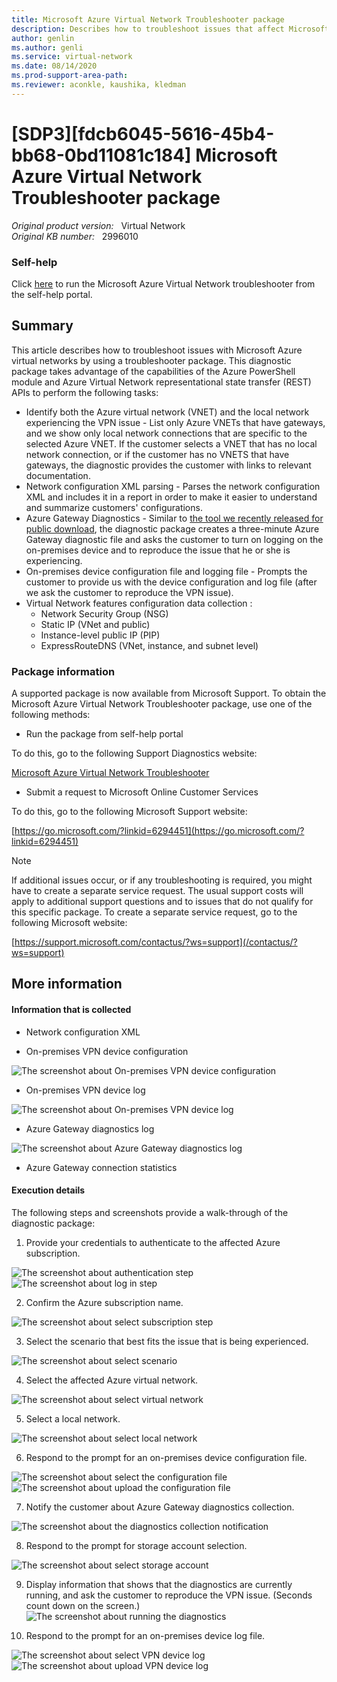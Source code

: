```yaml
---
title: Microsoft Azure Virtual Network Troubleshooter package
description: Describes how to troubleshoot issues that affect Microsoft Azure virtual networks by using a troubleshooter package.
author: genlin
ms.author: genli
ms.service: virtual-network
ms.date: 08/14/2020
ms.prod-support-area-path: 
ms.reviewer: aconkle, kaushika, kledman
---
```

# [SDP3][fdcb6045-5616-45b4-bb68-0bd11081c184] Microsoft Azure Virtual Network Troubleshooter package

_Original product version:_ &nbsp; Virtual Network  
_Original KB number:_ &nbsp; 2996010

### Self-help

Click [here](https://home.diagnostics.support.microsoft.com/selfhelp?knowledgebasearticlefilter=2996010)  to run the Microsoft Azure Virtual Network troubleshooter from the self-help portal.

## Summary

This article describes how to troubleshoot issues with Microsoft Azure virtual networks by using a troubleshooter package. This diagnostic package takes advantage of the capabilities of the Azure PowerShell module and Azure Virtual Network representational state transfer (REST) APIs to perform the following tasks:
- Identify both the Azure virtual network (VNET) and the local network experiencing the VPN issue - List only Azure VNETs that have gateways, and we show only local network connections that are specific to the selected Azure VNET. If the customer selects a VNET that has no local network connection, or if the customer has no VNETS that have gateways, the diagnostic provides the customer with links to relevant documentation.
- Network configuration XML parsing - Parses the network configuration XML and includes it in a report in order to make it easier to understand and summarize customers' configurations.
- Azure Gateway Diagnostics - Similar to [the tool we recently released for public download](https://gallery.technet.microsoft.com/scriptcenter/azure-virtual-network-2b4d0793), the diagnostic package creates a three-minute Azure Gateway diagnostic file and asks the customer to turn on logging on the on-premises device and to reproduce the issue that he or she is experiencing.
- On-premises device configuration file and logging file - Prompts the customer to provide us with the device configuration and log file (after we ask the customer to reproduce the VPN issue).
- Virtual Network features configuration data collection :
  - Network Security Group (NSG)
  - Static IP (VNet and public)
  - Instance-level public IP (PIP)
  - ExpressRouteDNS (VNet, instance, and subnet level)

### Package information

A supported package is now available from Microsoft Support. To obtain the Microsoft Azure Virtual Network Troubleshooter package, use one of the following methods:
- Run the package from self-help portal  

To do this, go to the following Support Diagnostics website:

[Microsoft Azure Virtual Network Troubleshooter](https://home.diagnostics.support.microsoft.com/selfhelp?knowledgebasearticlefilter=2996010) 

- Submit a request to Microsoft Online Customer Services 

To do this, go to the following Microsoft Support website:

[https://go.microsoft.com/?linkid=6294451](https://go.microsoft.com/?linkid=6294451) 

> [!NOTE]
> If additional issues occur, or if any troubleshooting is required, you might have to create a separate service request. The usual support costs will apply to additional support questions and to issues that do not qualify for this specific package. To create a separate service request, go to the following Microsoft website:

[https://support.microsoft.com/contactus/?ws=support](/contactus/?ws=support) 


## More information

#### Information that is collected


- Network configuration XML

- On-premises VPN device configuration

![The screenshot about On-premises VPN device configuration](./media/sdp3fdcb6045-5616-45b4-bb68-0bd11081c184-microsoft/2996006.jpg)

- On-premises VPN device log

![The screenshot about On-premises VPN device log](./media/sdp3fdcb6045-5616-45b4-bb68-0bd11081c184-microsoft/2996007.jpg)

- Azure Gateway diagnostics log

![The screenshot about Azure Gateway diagnostics log](./media/sdp3fdcb6045-5616-45b4-bb68-0bd11081c184-microsoft/2996008.jpg)

- Azure Gateway connection statistics

#### Execution details

The following steps and screenshots provide a walk-through of the diagnostic package:
1. Provide your credentials to authenticate to the affected Azure subscription.

![The screenshot about authentication step](./media/sdp3fdcb6045-5616-45b4-bb68-0bd11081c184-microsoft/2996018.jpg)
![The screenshot about log in step](./media/sdp3fdcb6045-5616-45b4-bb68-0bd11081c184-microsoft/3058505.png)

2. Confirm the Azure subscription name.

![The screenshot about select subscription step](./media/sdp3fdcb6045-5616-45b4-bb68-0bd11081c184-microsoft/3058506.png)

3. Select the scenario that best fits the issue that is being experienced.

![The screenshot about select scenario](./media/sdp3fdcb6045-5616-45b4-bb68-0bd11081c184-microsoft/2996021.jpg)

4. Select the affected Azure virtual network.

![The screenshot about select virtual network](./media/sdp3fdcb6045-5616-45b4-bb68-0bd11081c184-microsoft/3056100.png)

5. Select a local network.

![The screenshot about select local network](./media/sdp3fdcb6045-5616-45b4-bb68-0bd11081c184-microsoft/3056101.png)

6. Respond to the prompt for an on-premises device configuration file.

![The screenshot about select the configuration file](./media/sdp3fdcb6045-5616-45b4-bb68-0bd11081c184-microsoft/3056067.png)![The screenshot about upload the configuration file](./media/sdp3fdcb6045-5616-45b4-bb68-0bd11081c184-microsoft/3056068.png)

7. Notify the customer about Azure Gateway diagnostics collection.

![The screenshot about the diagnostics collection notification](./media/sdp3fdcb6045-5616-45b4-bb68-0bd11081c184-microsoft/3056070.png)

8. Respond to the prompt for storage account selection.

![The screenshot about select storage account](./media/sdp3fdcb6045-5616-45b4-bb68-0bd11081c184-microsoft/3056071.png)

9. Display information that shows that the diagnostics are currently running, and ask the customer to reproduce the VPN issue.
(Seconds count down on the screen.)![The screenshot about running the diagnostics](./media/sdp3fdcb6045-5616-45b4-bb68-0bd11081c184-microsoft/2996032.jpg)

10. Respond to the prompt for an on-premises device log file.

![The screenshot about select VPN device log](./media/sdp3fdcb6045-5616-45b4-bb68-0bd11081c184-microsoft/2996033.jpg)![The screenshot about upload VPN device log](./media/sdp3fdcb6045-5616-45b4-bb68-0bd11081c184-microsoft/2996034.jpg)

